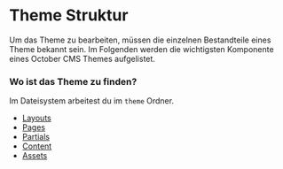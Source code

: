 # Theme Struktur

Um das Theme zu bearbeiten, müssen die einzelnen Bestandteile eines Theme bekannt sein. Im Folgenden werden die wichtigsten Komponente eines October CMS Themes aufgelistet.

### Wo ist das Theme zu finden?

Im Dateisystem arbeitest du im `theme` Ordner. 

* [Layouts](01%20Layouts/README.md)
* [Pages](02%20Pages/README.md)
* [Partials](03%20Partials/README.md)
* [Content](04%20Content/README.md)
* [Assets](05%20Assets/README.md)
